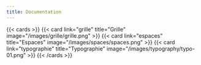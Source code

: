 ```yaml
---
title: Documentation
---
```


{{< cards >}}
  {{< card  link="grille" 
            title="Grille" 
            image="/images/grille/grille.png"
            >}}
  {{< card  link="espaces" 
            title="Espaces" 
            image="/images/spaces/spaces.png"
            >}}
  {{< card  link="typographie" 
            title="Typographie" 
            image="/images/typography/typo-01.png"
            >}}
{{< /cards >}}